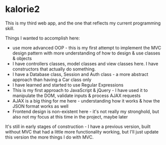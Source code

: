 # kalorie2
This is my third web app, and the one that reflects my current programming skill.

Things I wanted to accomplish here:
- use more advanced OOP - this is my first attempt to implement the MVC design pattern with more understanding of how to design & use classes & objects
- I have controllers classes, model classes and view classes here. I have constructors that actually do something.
- I have a Database class, Session and Auth class - a more abstract approach than having a Car class only
- I have learned and started to use Regular Expressions
- This is my first approach to JavaScript & jQuery - I have used it to manipulate the DOM, validate inputs & process AJAX requests
- AJAX is a big thing for me here - understanding how it works & how the JSON format works as well
- Frontend design is non-existent here - it's not really my stronghold, but also not my focus at this time in the project, maybe later

It's still in early stages of construction - I have a previous version, built without MVC that had a little more functionality working, but I'll just update this version the more things I do with MVC.
